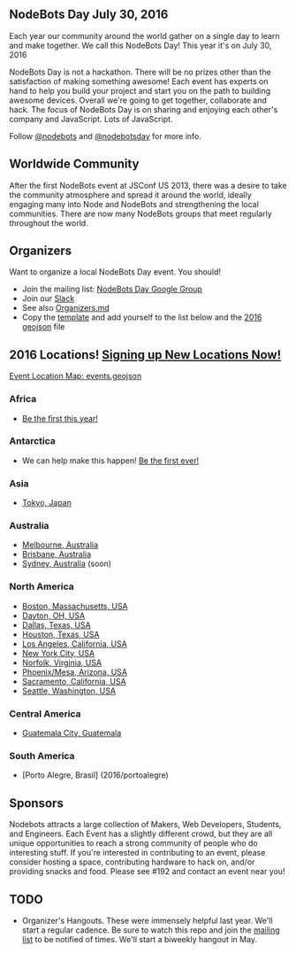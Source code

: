 ## NodeBots Day July 30, 2016

Each year our community around the world gather on a single day to learn and make together. We call this NodeBots Day! This year it's on July 30, 2016

NodeBots Day is not a hackathon. There will be no prizes other than the satisfaction of making something awesome! Each event has experts on hand to help you build your project and start you on the path to building awesome devices. Overall we're going to get together, collaborate and hack. The focus of NodeBots Day is on sharing and enjoying each other's company and JavaScript. Lots of JavaScript.

Follow [@nodebots](https://twitter.com/nodebots) and [@nodebotsday](https://twitter.com/nodebotsday) for more info.

## Worldwide Community

After the first NodeBots event at JSConf US 2013, there was a desire to take the community atmosphere and spread it around the world, ideally engaging many into Node and NodeBots and strengthening the local communities. There are now many NodeBots groups that meet regularly throughout the world.

## Organizers

Want to organize a local NodeBots Day event. You should!

* Join the mailing list: [NodeBots Day Google Group](https://groups.google.com/forum/#!forum/nodebotsday)
* Join our [Slack](https://nodebotsday-chat.herokuapp.com/)
* See also [Organizers.md](https://github.com/nodebots/nodebotsday/blob/master/Organizers.md)
* Copy the [template](2016/_template/) and add yourself to the list below and the [2016 geojson](2016/events.geojson) file

## 2016 Locations! [Signing up New Locations Now!](2016/_template/)

[Event Location Map: events.geojson](2016/events.geojson)

### Africa
 - [Be the first this year!](2016/_template/)

### Antarctica
 - We can help make this happen! [Be the first ever!](2016/_template/)

### Asia
 - [Tokyo, Japan](2016/tokyo/)

### Australia
 - [Melbourne, Australia](http://nodebotsau.io/)
 - [Brisbane, Australia](http://nodebotsau.io/)
 - [Sydney, Australia](https://github.com/nodebotsau/nbdau/issues/48) (soon)

### North America
 - [Boston, Massachusetts, USA](2016/boston/)
 - [Dayton, OH, USA](2016/dayton/)
 - [Dallas, Texas, USA](2016/dallas/)
 - [Houston, Texas, USA](2016/houston/)
 - [Los Angeles, California, USA](2016/la)
 - [New York City, USA](2016/nyc/)
 - [Norfolk, Virginia, USA](2016/norfolk)
 - [Phoenix/Mesa, Arizona, USA](2016/phoenix)
 - [Sacramento, California, USA](2016/sacramento)
 - [Seattle, Washington, USA](2016/seattle)

### Central America
 - [Guatemala City, Guatemala](2016/guatemala/)

### South America
 - [Porto Alegre, Brasil] (2016/portoalegre)

## Sponsors

Nodebots attracts a large collection of Makers, Web Developers, Students, and Engineers. Each Event has a slightly different crowd, but they are all unique opportunities to reach a strong community of people who do interesting stuff. If you're interested in contributing to an event, please consider hosting a space, contributing hardware to hack on, and/or providing snacks and food. Please see #192 and contact an event near you!

## TODO
 - Organizer's Hangouts. These were immensely helpful last year. We'll start a regular cadence. Be sure to watch this repo and join the [mailing list](https://groups.google.com/forum/#!forum/nodebotsday) to be notified of times. We'll start a biweekly hangout in May.
